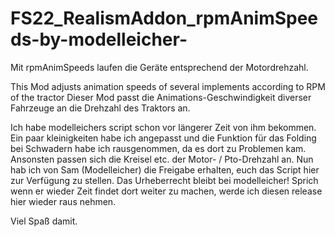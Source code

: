 # FS22_RealismAddon_rpmAnimSpeeds-by-modelleicher-
Mit rpmAnimSpeeds laufen die Geräte entsprechend der Motordrehzahl.

This Mod adjusts animation speeds of several implements according to RPM of the tractor
Dieser Mod passt die Animations-Geschwindigkeit diverser Fahrzeuge an die Drehzahl des Traktors an.


Ich habe modelleichers script schon vor längerer Zeit von ihm bekommen. 
Ein paar kleinigkeiten habe ich angepasst und die Funktion für das Folding bei Schwadern habe ich rausgenommen, da es dort zu Problemen kam.
Ansonsten passen sich die Kreisel etc. der Motor- / Pto-Drehzahl an.
Nun hab ich von Sam (Modelleicher) die Freigabe erhalten, euch das Script hier zur Verfügung zu stellen.
Das Urheberrecht bleibt bei modelleicher! Sprich wenn er wieder Zeit findet dort weiter zu machen, werde ich diesen release hier wieder raus nehmen.

Viel Spaß damit.

